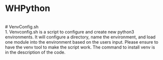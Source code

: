 # WHPython
<br />
# VenvConfig.sh <br />
1. Venvconfig.sh is a script to configure and create new python3 environments. It will configure a directory, name the environment, and load one module into the environment based on the users input. Please ensure to have the venv tool to make the script work. The command to install venv is in the description of the code.

